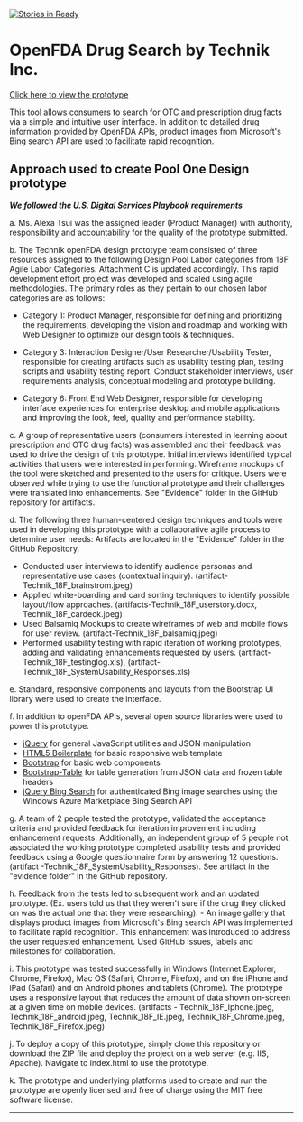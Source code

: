 [![Stories in Ready](https://badge.waffle.io/TechnikInc/openFDA-DesignPrototype.png?label=ready&title=Ready)](https://waffle.io/TechnikInc/openFDA-DesignPrototype)
# OpenFDA Drug Search by Technik Inc. 

[Click here to view the prototype](http://TechnikInc.github.io/openFDA-DesignPrototype) 

This tool allows consumers to search for OTC and prescription drug facts via a simple and intuitive user interface. In addition to detailed drug information provided by OpenFDA APIs, product images from Microsoft's Bing search API are used to facilitate rapid recognition.

## Approach used to create Pool One Design prototype

***We followed the U.S. Digital Services Playbook requirements***

a. Ms. Alexa Tsui was the assigned leader (Product Manager) with authority, responsibility and accountability for the quality of the prototype submitted.

b. The Technik openFDA design prototype team consisted of three resources assigned to the following Design Pool Labor categories from 18F Agile Labor Categories. Attachment C is updated accordingly.
This rapid development effort project was developed and scaled using agile methodologies. The primary roles as they pertain to our chosen labor categories are as follows: 

 - Category 1: Product Manager, responsible for defining and
   prioritizing the requirements, developing the vision and roadmap and working with Web Designer to optimize our design tools & techniques.
   
 - Category 3: Interaction Designer/User Researcher/Usability Tester,
   responsible for creating artifacts such as usability testing plan,
   testing scripts and usability testing report. Conduct stakeholder
   interviews, user requirements analysis, conceptual modeling and
   prototype building.  
   
 - Category 6: Front End Web Designer, responsible
   for developing interface experiences for enterprise desktop and
   mobile applications and  improving the look, feel, quality and performance stability.

c. A group of representative users (consumers interested in learning about prescription and OTC drug facts) was assembled and their feedback was used to drive the design of this prototype. Initial interviews identified typical activities that users were interested in performing. Wireframe mockups of the tool were sketched and presented to the users for critique. Users were observed while trying to use the functional prototype and their challenges were translated into enhancements. See "Evidence" folder in the GitHub repository for artifacts.


d. The following three human-centered design techniques and tools were used in developing this prototype with a collaborative agile process to determine user needs: Artifacts are located in the "Evidence" folder in the GitHub Repository. 
- Conducted user interviews to identify audience personas and representative use cases (contextual inquiry). (artifact-Technik_18F_brainstrom.jpeg) 
- Applied white-boarding and card sorting techniques to identify possible layout/flow approaches. (artifacts-Technik_18F_userstory.docx, Technik_18F_cardeck.jpeg) 
- Used Balsamiq Mockups to create wireframes of web and mobile flows for user review. (artifact-Technik_18F_balsamiq.jpeg) 
- Performed usability testing with rapid iteration of working prototypes, adding and validating enhancements requested by users. (artifact-Technik_18F_testinglog.xls), (artifact-Technik_18F_SystemUsability_Responses.xls)

e. Standard, responsive components and layouts from the Bootstrap UI library were used to create the interface.

f. In addition to openFDA APIs, several open source libraries were used to power this prototype.
 - [jQuery](https://jquery.com/) for general JavaScript utilities and
   JSON manipulation
 -  [HTML5   Boilerplate](https://github.com/h5bp/html5-boilerplate) for basic responsive web template 
 - [Bootstrap](http://getbootstrap.com/) for basic web components
 - [Bootstrap-Table](https://github.com/wenzhixin/bootstrap-table) for table generation from JSON data and frozen table headers
 - [jQuery Bing Search](http://cbenard.github.io/jquery-bingsearch/) for authenticated Bing image searches using the Windows Azure Marketplace Bing Search API

g. A team of 2 people tested the prototype, validated the acceptance criteria and provided feedback for iteration improvement including enhancement requests. 
Additionally, an independent group of 5 people not associated the working prototype completed usability tests and provided feedback using a Google questionnaire form by answering 12 questions. (artifact -Technik_18F_SystemUsability_Responses). See artifact in the "evidence folder" in the GitHub repository.

h. Feedback from the tests led to subsequent work and an updated prototype. (Ex. users told us that they weren't sure if the drug they clicked on was the actual one that they were researching). - An image gallery that displays product images from Microsoft's Bing search API was implemented to facilitate rapid recognition. This enhancement was introduced to address the user requested enhancement. Used GitHub issues, labels and milestones for collaboration.

i. This prototype was tested successfully in Windows (Internet Explorer, Chrome, Firefox), Mac OS (Safari, Chrome, Firefox), and on the iPhone and iPad (Safari) and on Android phones and tablets (Chrome). The prototype uses a responsive layout that reduces the amount of data shown on-screen at a given time on mobile devices. (artifacts - Technik_18F_Iphone.jpeg, Technik_18F_android.jpeg, Technik_18F_IE.jpeg, Technik_18F_Chrome.jpeg, Technik_18F_Firefox.jpeg)

j. To deploy a copy of this prototype, simply clone this repository or download the ZIP file and deploy the project on a web server (e.g. IIS, Apache). Navigate to index.html to use the prototype.

k. The prototype and underlying platforms used to create and run the prototype are openly licensed and free of charge using the MIT free software license.

----------
